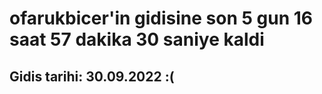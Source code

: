 # ofarukbicer'in gidisine son 5 gun 16 saat 57 dakika 30 saniye kaldi

## Gidis tarihi: 30.09.2022 :(